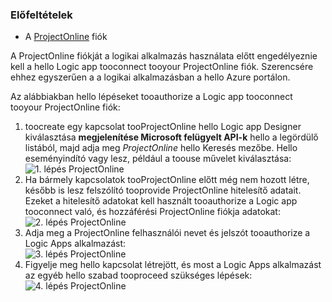 ### <a name="prerequisites"></a>Előfeltételek
* A [ProjectOnline](https://products.office.com/Project/project-online-with-project-for-office-365) fiók 

A ProjectOnline fiókját a logikai alkalmazás használata előtt engedélyeznie kell a hello Logic app tooconnect tooyour ProjectOnline fiók. Szerencsére ehhez egyszerűen a a logikai alkalmazásban a hello Azure portálon. 

Az alábbiakban hello lépéseket tooauthorize a Logic app tooconnect tooyour ProjectOnline fiók:

1. toocreate egy kapcsolat tooProjectOnline hello Logic app Designer kiválasztása **megjelenítése Microsoft felügyelt API-k** hello a legördülő listából, majd adja meg *ProjectOnline* hello Keresés mezőbe. Hello eseményindító vagy lesz, például a toouse művelet kiválasztása:  
   ![1. lépés ProjectOnline](./media/connectors-create-api-projectonline/projectonline-1.png)
2. Ha bármely kapcsolatok tooProjectOnline előtt még nem hozott létre, később is lesz felszólító tooprovide ProjectOnline hitelesítő adatait. Ezeket a hitelesítő adatokat kell használt tooauthorize a Logic app tooconnect való, és hozzáférési ProjectOnline fiókja adatokat:  
   ![2. lépés ProjectOnline](./media/connectors-create-api-projectonline/projectonline-2.png)
3. Adja meg a ProjectOnline felhasználói nevet és jelszót tooauthorize a Logic Apps alkalmazást:  
   ![3. lépés ProjectOnline](./media/connectors-create-api-projectonline/projectonline-3.png)   
4. Figyelje meg hello kapcsolat létrejött, és most a Logic Apps alkalmazást az egyéb hello szabad tooproceed szükséges lépések:  
   ![4. lépés ProjectOnline](./media/connectors-create-api-projectonline/projectonline-4.png)   

